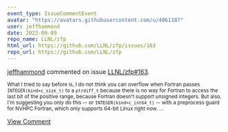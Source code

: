 ```yaml
---
event_type: IssueCommentEvent
avatar: "https://avatars.githubusercontent.com/u/406118?"
user: jeffhammond
date: 2022-09-09
repo_name: LLNL/zfp
html_url: https://github.com/LLNL/zfp/issues/163
repo_url: https://github.com/LLNL/zfp
---
```


<a href='https://github.com/jeffhammond' target='_blank'>jeffhammond</a> commented on issue <a href='https://github.com/LLNL/zfp/issues/163' target='_blank'>LLNL/zfp#163</a>.

<small>What I tried to say before is, I do not think you can overflow when Fortran passes `INTEGER(kind=c_size_t)` to a `ptrdiff_t` because there is no way for Fortran to access the last bit of the positive range, because Fortran doesn't support unsigned integers.  But also, I'm suggesting you only do this -- or `INTEGER(kind=c_int64_t)` -- with a preprocess guard for NVHPC Fortran, which only supports 64-bit Linux right now....</small>

<a href='https://github.com/LLNL/zfp/issues/163' target='_blank'>View Comment</a>